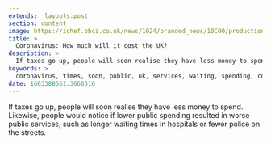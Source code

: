 ```yaml
--- 
extends: _layouts.post 
section: content 
image: https://ichef.bbci.co.uk/news/1024/branded_news/10C00/production/_112280686_lockdownmaskman.jpg 
title: > 
  Coronavirus: How much will it cost the UK? 
description: > 
  If taxes go up, people will soon realise they have less money to spend.Likewise, people would notice if lower public spending resulted in worse public services, such as longer waiting times in hospitals or fewer police on the streets. 
keywords: > 
  coronavirus, times, soon, public, uk, services, waiting, spending, cost, worse, streets, taxes, spend 
date: 1603388661.3660316 
--- 
```

<div><p>If taxes go up, people will soon realise they have less money to spend. Likewise, people would notice if lower public spending resulted in worse public services, such as longer waiting times in hospitals or fewer police on the streets.</p></div>
